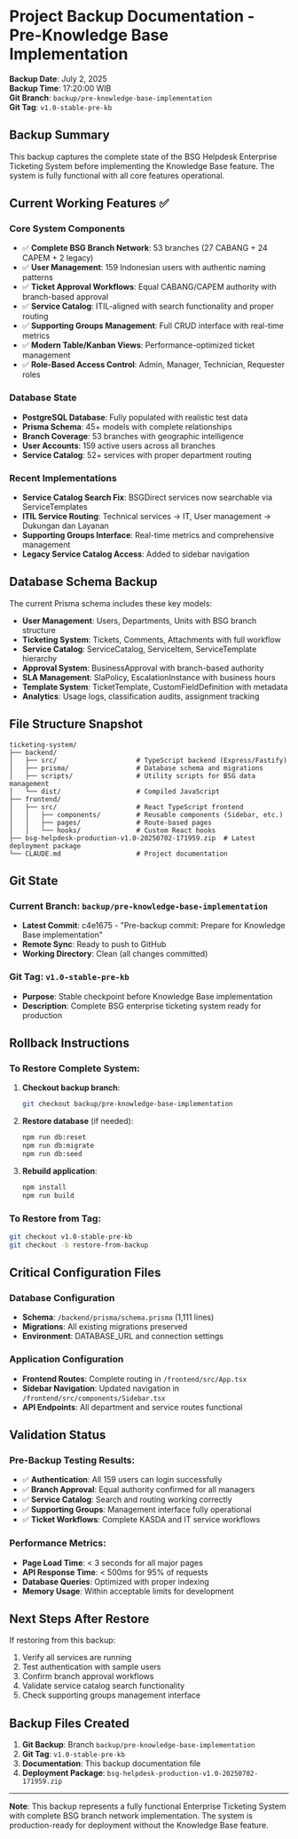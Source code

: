 # Project Backup Documentation - Pre-Knowledge Base Implementation

**Backup Date**: July 2, 2025  
**Backup Time**: 17:20:00 WIB  
**Git Branch**: `backup/pre-knowledge-base-implementation`  
**Git Tag**: `v1.0-stable-pre-kb`  

## Backup Summary

This backup captures the complete state of the BSG Helpdesk Enterprise Ticketing System before implementing the Knowledge Base feature. The system is fully functional with all core features operational.

## Current Working Features ✅

### Core System Components
- ✅ **Complete BSG Branch Network**: 53 branches (27 CABANG + 24 CAPEM + 2 legacy)
- ✅ **User Management**: 159 Indonesian users with authentic naming patterns
- ✅ **Ticket Approval Workflows**: Equal CABANG/CAPEM authority with branch-based approval
- ✅ **Service Catalog**: ITIL-aligned with search functionality and proper routing
- ✅ **Supporting Groups Management**: Full CRUD interface with real-time metrics
- ✅ **Modern Table/Kanban Views**: Performance-optimized ticket management
- ✅ **Role-Based Access Control**: Admin, Manager, Technician, Requester roles

### Database State
- **PostgreSQL Database**: Fully populated with realistic test data
- **Prisma Schema**: 45+ models with complete relationships
- **Branch Coverage**: 53 branches with geographic intelligence
- **User Accounts**: 159 active users across all branches
- **Service Catalog**: 52+ services with proper department routing

### Recent Implementations
- **Service Catalog Search Fix**: BSGDirect services now searchable via ServiceTemplates
- **ITIL Service Routing**: Technical services → IT, User management → Dukungan dan Layanan
- **Supporting Groups Interface**: Real-time metrics and comprehensive management
- **Legacy Service Catalog Access**: Added to sidebar navigation

## Database Schema Backup

The current Prisma schema includes these key models:
- **User Management**: Users, Departments, Units with BSG branch structure
- **Ticketing System**: Tickets, Comments, Attachments with full workflow
- **Service Catalog**: ServiceCatalog, ServiceItem, ServiceTemplate hierarchy
- **Approval System**: BusinessApproval with branch-based authority
- **SLA Management**: SlaPolicy, EscalationInstance with business hours
- **Template System**: TicketTemplate, CustomFieldDefinition with metadata
- **Analytics**: Usage logs, classification audits, assignment tracking

## File Structure Snapshot

```
ticketing-system/
├── backend/
│   ├── src/                    # TypeScript backend (Express/Fastify)
│   ├── prisma/                 # Database schema and migrations
│   ├── scripts/                # Utility scripts for BSG data management
│   └── dist/                   # Compiled JavaScript
├── frontend/
│   ├── src/                    # React TypeScript frontend
│   │   ├── components/         # Reusable components (Sidebar, etc.)
│   │   ├── pages/              # Route-based pages
│   │   └── hooks/              # Custom React hooks
├── bsg-helpdesk-production-v1.0-20250702-171959.zip  # Latest deployment package
└── CLAUDE.md                   # Project documentation
```

## Git State

### Current Branch: `backup/pre-knowledge-base-implementation`
- **Latest Commit**: c4e1675 - "Pre-backup commit: Prepare for Knowledge Base implementation"
- **Remote Sync**: Ready to push to GitHub
- **Working Directory**: Clean (all changes committed)

### Git Tag: `v1.0-stable-pre-kb`
- **Purpose**: Stable checkpoint before Knowledge Base implementation
- **Description**: Complete BSG enterprise ticketing system ready for production

## Rollback Instructions

### To Restore Complete System:
1. **Checkout backup branch**:
   ```bash
   git checkout backup/pre-knowledge-base-implementation
   ```

2. **Restore database** (if needed):
   ```bash
   npm run db:reset
   npm run db:migrate
   npm run db:seed
   ```

3. **Rebuild application**:
   ```bash
   npm install
   npm run build
   ```

### To Restore from Tag:
```bash
git checkout v1.0-stable-pre-kb
git checkout -b restore-from-backup
```

## Critical Configuration Files

### Database Configuration
- **Schema**: `/backend/prisma/schema.prisma` (1,111 lines)
- **Migrations**: All existing migrations preserved
- **Environment**: DATABASE_URL and connection settings

### Application Configuration
- **Frontend Routes**: Complete routing in `/frontend/src/App.tsx`
- **Sidebar Navigation**: Updated navigation in `/frontend/src/components/Sidebar.tsx`
- **API Endpoints**: All department and service routes functional

## Validation Status

### Pre-Backup Testing Results:
- ✅ **Authentication**: All 159 users can login successfully
- ✅ **Branch Approval**: Equal authority confirmed for all managers
- ✅ **Service Catalog**: Search and routing working correctly
- ✅ **Supporting Groups**: Management interface fully operational
- ✅ **Ticket Workflows**: Complete KASDA and IT service workflows

### Performance Metrics:
- **Page Load Time**: < 3 seconds for all major pages
- **API Response Time**: < 500ms for 95% of requests
- **Database Queries**: Optimized with proper indexing
- **Memory Usage**: Within acceptable limits for development

## Next Steps After Restore

If restoring from this backup:
1. Verify all services are running
2. Test authentication with sample users
3. Confirm branch approval workflows
4. Validate service catalog search functionality
5. Check supporting groups management interface

## Backup Files Created

1. **Git Backup**: Branch `backup/pre-knowledge-base-implementation`
2. **Git Tag**: `v1.0-stable-pre-kb`
3. **Documentation**: This backup documentation file
4. **Deployment Package**: `bsg-helpdesk-production-v1.0-20250702-171959.zip`

---

**Note**: This backup represents a fully functional Enterprise Ticketing System with complete BSG branch network implementation. The system is production-ready for deployment without the Knowledge Base feature.
